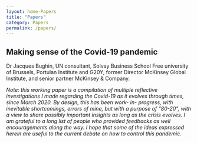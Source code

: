```yaml
---
layout: home-Papers
title: "Papers"
category: Papers
permalink: /papers/
---
```


## Making sense of the Covid-19 pandemic

Dr Jacques Bughin, UN consultant, Solvay Business School Free university of Brussels, Portulan Institute and G20Y, former Director McKinsey Global Institute, and senior partner McKinsey & Company.

*Note: this working paper is a compilation of multiple reflective investigations I made regarding the Covid-19 as it evolves through times, since March 2020. By design, this has been work- in- progress, with inevitable shortcomings, errors of mine, but with a purpose of "80-20", with a view to share possibly important insights as long as the crisis evolves. I am grateful to a long list of people who provided feedbacks as well encouragements along the way. I hope that some of the ideas expressed herein are useful to the current debate on how to control this pandemic.*
